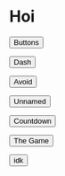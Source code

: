 <html>
<body>
<h1>Hoi</h1>
<form action="https://potato2017.github.io/button">
<button type="submit">Buttons</button>
</form>
<form action="https://potato2017.github.io/dash">
<button type="submit">Dash</button>
</form>
<form action="https://potato2017.github.io/avoid">
<button type="submit">Avoid</button>
</form>
<form action="https://potato2017.github.io/unnamed">
<button type="submit">Unnamed</button>
</form>
<form action="https://potato2017.github.io/countdown">
<button type="submit">Countdown</button>
</form>
<form action="https://potato2017.github.io/the_game">
<button type="submit">The Game</button>
</form>
<form action="https://potato2017.github.io/idk">
<button type="submit">idk</button>
</form>
<!-- B KRSZVI IQIVSIT KVMQ LAI YBVD -->
<!-- R AIBV QZVQZVRUS -->
<!-- B TRUSNI CMVY RT AIBVY -->
<!-- "A" -->
<!-- ALLPT://HMZLZ.FI/5XKCFV3QJUQ -->
</body>
</html>  
